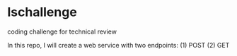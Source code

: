 # lschallenge
coding challenge for technical review

In this repo, I will create a web service with two endpoints:
  (1) POST
  (2) GET
